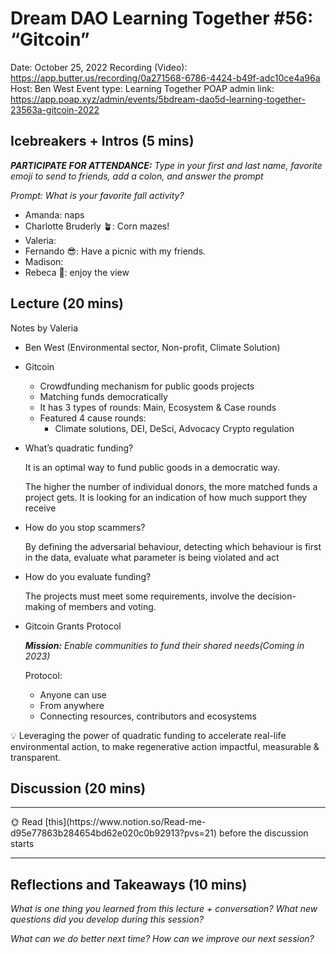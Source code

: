 # Dream DAO Learning Together #56: “Gitcoin”

Date: October 25, 2022
Recording (Video): https://app.butter.us/recording/0a271568-6786-4424-b49f-adc10ce4a96a
Host: Ben West
Event type: Learning Together
POAP admin link: https://app.poap.xyz/admin/events/5bdream-dao5d-learning-together-23563a-gitcoin-2022

## Icebreakers + Intros (5 mins)

***PARTICIPATE FOR ATTENDANCE:** Type in your first and last name, favorite emoji to send to friends, add a colon, and answer the prompt*

*Prompt: What is your favorite fall activity?*

- Amanda: naps
- Charlotte Bruderly 🪴: Corn mazes!
- Valeria:
- Fernando 😎: Have a picnic with my friends.
- Madison:
- Rebeca 🥹:  enjoy the view

## Lecture (20 mins)

Notes by Valeria

- Ben West (Environmental sector, Non-profit, Climate Solution)
- Gitcoin
    - Crowdfunding mechanism for public goods projects
    - Matching funds democratically
    - It has 3 types of rounds: Main, Ecosystem & Case rounds
    - Featured 4 cause rounds:
        - Climate solutions, DEI, DeSci, Advocacy Crypto regulation
- What’s quadratic funding?
    
    It is an optimal way to fund public goods in a democratic way. 
    
    The higher the number of individual donors, the more matched funds a project gets. It is looking for an indication of how much support they receive
    
- How do you stop scammers?
    
    By defining the adversarial behaviour, detecting which behaviour is first in the data, evaluate what parameter is being violated and act 
    
- How do you evaluate funding?
    
    The projects must meet some requirements, involve the decision-making of members and voting.  
    
- Gitcoin Grants Protocol
    
    ***Mission:** Enable communities to fund their shared needs(Coming in 2023)*
    
    Protocol:
    
    - Anyone can use
    - From anywhere
    - Connecting resources, contributors and ecosystems

<aside>
💡 Leveraging the power of quadratic funding to accelerate real-life environmental action, to make regenerative action impactful, measurable & transparent.

</aside>

## Discussion (20 mins)

---

<aside>
🌞 Read [this](https://www.notion.so/Read-me-d95e77863b284654bd62e020c0b92913?pvs=21) before the discussion starts

</aside>

---

## Reflections and Takeaways (10 mins)

*What is one thing you learned from this lecture + conversation? What new questions did you develop during this session?*

*What can we do better next time? How can we improve our next session?*